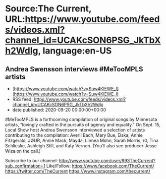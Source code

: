 # Source:The Current, URL:https://www.youtube.com/feeds/videos.xml?channel_id=UCAKcSON6PSG_JkTbXh2WdIg, language:en-US

## Andrea Swensson interviews #MeTooMPLS artists
 - [https://www.youtube.com/watch?v=Suw4KlEWE_I](https://www.youtube.com/watch?v=Suw4KlEWE_I)
 - RSS feed: https://www.youtube.com/feeds/videos.xml?channel_id=UCAKcSON6PSG_JkTbXh2WdIg
 - date published: 2020-09-20 00:00:00+00:00

#MeTooMPLS is a forthcoming compilation of original songs by Minnesota artists, “lovingly crafted in the pursuits of agency and equality.” On Sept. 15, Local Show host Andrea Swensson interviewed a selection of artists contributing to the compilation: Averil Bach, Mary Bue, Elska, Annie Fitzgerald, JØUR, Annie Mack, Mayda, Linnea Mohn, Sarah Morris, r0, Tina Schlieske, Ashleigh Still, and Katy Vernon. (You'll also see producer Jesse Wiza on the call.)

Subscribe to our channel:
http://www.youtube.com/user/893TheCurrent?sub_confirmation=1
Like/Follow:
https://www.facebook.com/TheCurrent/
https://twitter.com/TheCurrent
https://www.instagram.com/thecurrent/


